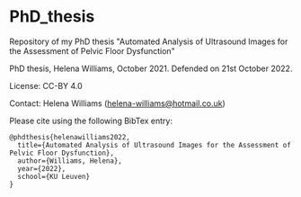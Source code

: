 # PhD_thesis
Repository of my PhD thesis "Automated Analysis of Ultrasound Images for the Assessment of Pelvic Floor Dysfunction"

PhD thesis, Helena Williams, October 2021. Defended on 21st October 2022.

License: CC-BY 4.0

Contact: Helena Williams (helena-williams@hotmail.co.uk)

Please cite using the following BibTex entry:

```
@phdthesis{helenawilliams2022,
  title={Automated Analysis of Ultrasound Images for the Assessment of Pelvic Floor Dysfunction},
  author={Williams, Helena},
  year={2022},
  school={KU Leuven}
}
```

